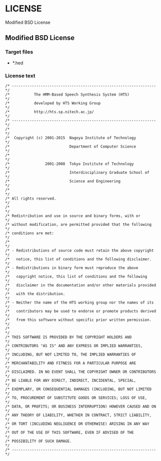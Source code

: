 # LICENSE

Modified BSD License

## Modified BSD License

### Target files

- \*.hed

### License text

    /* ----------------------------------------------------------------- */
    /*           The HMM-Based Speech Synthesis System (HTS)             */
    /*           developed by HTS Working Group                          */
    /*           http://hts.sp.nitech.ac.jp/                             */
    /* ----------------------------------------------------------------- */
    /*                                                                   */
    /*  Copyright (c) 2001-2015  Nagoya Institute of Technology          */
    /*                           Department of Computer Science          */
    /*                                                                   */
    /*                2001-2008  Tokyo Institute of Technology           */
    /*                           Interdisciplinary Graduate School of    */
    /*                           Science and Engineering                 */
    /*                                                                   */
    /* All rights reserved.                                              */
    /*                                                                   */
    /* Redistribution and use in source and binary forms, with or        */
    /* without modification, are permitted provided that the following   */
    /* conditions are met:                                               */
    /*                                                                   */
    /* - Redistributions of source code must retain the above copyright  */
    /*   notice, this list of conditions and the following disclaimer.   */
    /* - Redistributions in binary form must reproduce the above         */
    /*   copyright notice, this list of conditions and the following     */
    /*   disclaimer in the documentation and/or other materials provided */
    /*   with the distribution.                                          */
    /* - Neither the name of the HTS working group nor the names of its  */
    /*   contributors may be used to endorse or promote products derived */
    /*   from this software without specific prior written permission.   */
    /*                                                                   */
    /* THIS SOFTWARE IS PROVIDED BY THE COPYRIGHT HOLDERS AND            */
    /* CONTRIBUTORS "AS IS" AND ANY EXPRESS OR IMPLIED WARRANTIES,       */
    /* INCLUDING, BUT NOT LIMITED TO, THE IMPLIED WARRANTIES OF          */
    /* MERCHANTABILITY AND FITNESS FOR A PARTICULAR PURPOSE ARE          */
    /* DISCLAIMED. IN NO EVENT SHALL THE COPYRIGHT OWNER OR CONTRIBUTORS */
    /* BE LIABLE FOR ANY DIRECT, INDIRECT, INCIDENTAL, SPECIAL,          */
    /* EXEMPLARY, OR CONSEQUENTIAL DAMAGES (INCLUDING, BUT NOT LIMITED   */
    /* TO, PROCUREMENT OF SUBSTITUTE GOODS OR SERVICES; LOSS OF USE,     */
    /* DATA, OR PROFITS; OR BUSINESS INTERRUPTION) HOWEVER CAUSED AND ON */
    /* ANY THEORY OF LIABILITY, WHETHER IN CONTRACT, STRICT LIABILITY,   */
    /* OR TORT (INCLUDING NEGLIGENCE OR OTHERWISE) ARISING IN ANY WAY    */
    /* OUT OF THE USE OF THIS SOFTWARE, EVEN IF ADVISED OF THE           */
    /* POSSIBILITY OF SUCH DAMAGE.                                       */
    /* ----------------------------------------------------------------- */